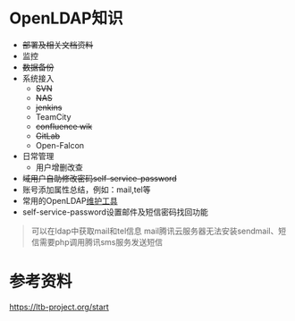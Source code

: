 # OpenLDAP知识
- ~~部署及相关文档资料~~
- 监控
- ~~数据备份~~
- 系统接入
    - ~~SVN~~ 
    - ~~NAS~~
    - ~~jenkins~~
    - TeamCity
    - ~~confluence wik~~
    - ~~GitLab~~
    - Open-Falcon
- 日常管理
    - 用户增删改查
- ~~域用户自助修改密码self-service-password~~
- 账号添加属性总结，例如：mail,tel等
- 常用的OpenLDAP[维护工具](https://github.com/ltb-project)
- self-service-password设置邮件及短信密码找回功能

> 可以在ldap中获取mail和tel信息 mail腾讯云服务器无法安装sendmail、短信需要php调用腾讯sms服务发送短信

# 参考资料
https://ltb-project.org/start
